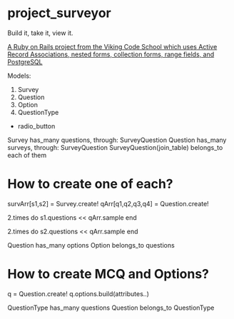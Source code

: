 # project_surveyor
Build it, take it, view it.

[A Ruby on Rails project from the Viking Code School which uses Active Record Associations, nested forms, collection forms, range fields, and PostgreSQL](https://www.vikingcodeschool.com)


Models:
1. Survey 
2. Question
3. Option
4. QuestionType
- radio_button

Survey has_many questions, through: SurveyQuestion
Question has_many surveys, through: SurveyQuestion
SurveyQuestion(join_table) belongs_to each of them

# How to create one of each?
survArr[s1,s2] = Survey.create!
qArr[q1,q2,q3,q4] = Question.create!

2.times do
  s1.questions << qArr.sample
end

2.times do
  s2.questions << qArr.sample
end

Question has_many options
Option belongs_to questions

# How to create MCQ and Options?
q = Question.create!
q.options.build(attributes..)


QuestionType has_many questions
Question belongs_to QuestionType